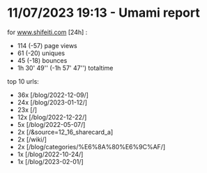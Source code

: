 # 11/07/2023 19:13 - Umami report
for www.shifeiti.com [24h] :

 - 114 (-57) page views
 - 61 (-20) uniques
 - 45 (-18) bounces
 - 1h 30' 49'' (-1h 57' 47'') totaltime


top 10 urls:
 - 36x [/blog/2022-12-09/]
 - 24x [/blog/2023-01-12/]
 - 23x [/]
 - 12x [/blog/2022-12-22/]
 - 5x [/blog/2022-05-07/]
 - 2x [/&source=12_16_sharecard_a]
 - 2x [/wiki/]
 - 2x [/blog/categories/%E6%8A%80%E6%9C%AF/]
 - 1x [/blog/2022-10-24/]
 - 1x [/blog/2023-02-01/]


